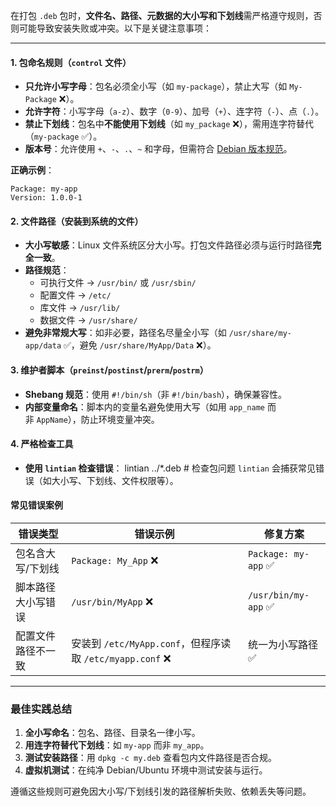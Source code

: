 在打包 `.deb` 包时，**文件名、路径、元数据的大小写和下划线**需严格遵守规则，否则可能导致安装失败或冲突。以下是关键注意事项：

---

#### **1. 包命名规则（`control` 文件）**

- **只允许小写字母**：包名必须全小写（如 `my-package`），禁止大写（如 `My-Package` ❌）。
- **允许字符**：小写字母（`a-z`）、数字（`0-9`）、加号（`+`）、连字符（`-`）、点（`.`）。
- **禁止下划线**：包名中**不能使用下划线**（如 `my_package` ❌），需用连字符替代（`my-package` ✅）。
- **版本号**：允许使用 `+`、`-`、`.`、`~` 和字母，但需符合 [Debian 版本规范](https://www.debian.org/doc/debian-policy/ch-controlfields.html#version)。

**正确示例**：
```
Package: my-app
Version: 1.0.0-1
```
#### **2. 文件路径（安装到系统的文件）**

- **大小写敏感**：Linux 文件系统区分大小写。打包文件路径必须与运行时路径**完全一致**。
- **路径规范**：
	- 可执行文件 → `/usr/bin/` 或 `/usr/sbin/`
	- 配置文件 → `/etc/`
	- 库文件 → `/usr/lib/`
	- 数据文件 → `/usr/share/`
- **避免非常规大写**：如非必要，路径名尽量全小写（如 `/usr/share/my-app/data` ✅，避免 `/usr/share/MyApp/Data` ❌）。
#### **3. 维护者脚本（`preinst`/`postinst`/`prerm`/`postrm`）**

- **Shebang 规范**：使用 `#!/bin/sh`（非 `#!/bin/bash`），确保兼容性。
- **内部变量命名**：脚本内的变量名避免使用大写（如用 `app_name` 而非 `AppName`），防止环境变量冲突。
#### **4. 严格检查工具**

- **使用 `lintian` 检查错误**：
lintian ../*.deb           # 检查包问题
    `lintian` 会捕获常见错误（如大小写、下划线、文件权限等）。

#### **常见错误案例**

| **错误类型**  | **错误示例**                                        | **修复方案**            |
| --------- | ----------------------------------------------- | ------------------- |
| 包名含大写/下划线 | `Package: My_App` ❌                             | `Package: my-app` ✅ |
| 脚本路径大小写错误 | `/usr/bin/MyApp` ❌                              | `/usr/bin/my-app` ✅ |
| 配置文件路径不一致 | 安装到 `/etc/MyApp.conf`，但程序读取 `/etc/myapp.conf` ❌ | 统一为小写路径 ✅           |

---

### **最佳实践总结**

1. **全小写命名**：包名、路径、目录名一律小写。
2. **用连字符替代下划线**：如 `my-app` 而非 `my_app`。
3. **测试安装路径**：用 `dpkg -c my.deb` 查看包内文件路径是否合规。
4. **虚拟机测试**：在纯净 Debian/Ubuntu 环境中测试安装与运行。

遵循这些规则可避免因大小写/下划线引发的路径解析失败、依赖丢失等问题。